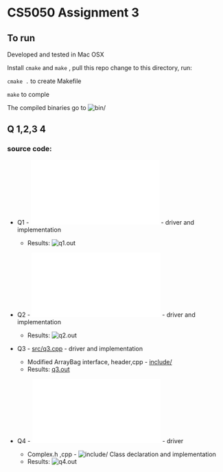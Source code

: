 
# CS5050 Assignment 3

## To run

Developed and tested in Mac OSX 

Install `cmake` and `make` , pull this repo change to this directory, run:

`cmake .` to create Makefile

`make` to comple

The compiled binaries go to ![bin/](bin/)


## Q 1,2,3 4

### source code:

* Q1 - ![src/q1.cpp](src/q1.cpp) - driver and implementation
  * Results: ![q1.out](q1.out)
  
* Q2 - ![src/q2.cpp](src/q2.cpp)  - driver and implementation
  * Results: ![q2.out](q2.out)
  
* Q3 - [src/q3.cpp](src/q3.cpp)   - driver and implementation
  * Modified ArrayBag interface, header,cpp - [include/](include/)
  * Results: [q3.out](q3.out)
  
* Q4 - ![src/q4.cpp](src/q4.cpp)   - driver
  * Complex.h ,cpp - ![include/](include/) Class declaration and implementation
  * Results: ![q4.out](q4.out)
  



